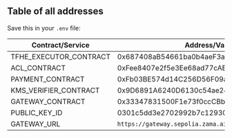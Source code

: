 ## Table of all addresses

Save this in your `.env` file:

| Contract/Service       | Address/Value                              |
| ---------------------- | ------------------------------------------ |
| TFHE_EXECUTOR_CONTRACT | 0x687408aB54661ba0b4aeF3a44156c616c6955E07 |
| ACL_CONTRACT           | 0xFee8407e2f5e3Ee68ad77cAE98c434e637f516e5 |
| PAYMENT_CONTRACT       | 0xFb03BE574d14C256D56F09a198B586bdfc0A9de2 |
| KMS_VERIFIER_CONTRACT  | 0x9D6891A6240D6130c54ae243d8005063D05fE14b |
| GATEWAY_CONTRACT       | 0x33347831500F1e73f0ccCBb95c9f86B94d7b1123 |
| PUBLIC_KEY_ID          | 0301c5dd3e2702992b7c12930b7d4defeaaa52cf   |
| GATEWAY_URL            | `https://gateway.sepolia.zama.ai/`         |
